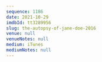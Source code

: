 ```yaml
---
sequence: 1186
date: 2021-10-29
imdbId: tt3289956
slug: the-autopsy-of-jane-doe-2016
venue: null
venueNotes: null
medium: iTunes
mediumNotes: null
---
```

